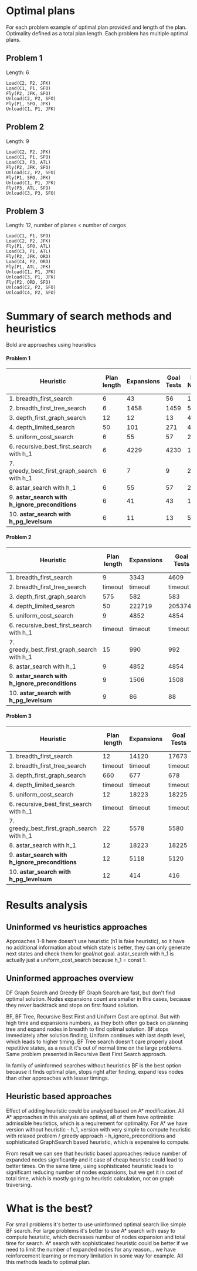 # Optimal plans

For each problem example of optimal plan provided and length of the plan. Optimality defined as a total plan length.
Each problem has multiple optimal plans.

## Problem 1
Length: 6
```
Load(C2, P2, JFK)
Load(C1, P1, SFO)
Fly(P2, JFK, SFO)
Unload(C2, P2, SFO)
Fly(P1, SFO, JFK)
Unload(C1, P1, JFK)
```

## Problem 2
Length: 9
```
Load(C2, P2, JFK)
Load(C1, P1, SFO)
Load(C3, P3, ATL)
Fly(P2, JFK, SFO)
Unload(C2, P2, SFO)
Fly(P1, SFO, JFK)
Unload(C1, P1, JFK)
Fly(P3, ATL, SFO)
Unload(C3, P3, SFO)
```

## Problem 3
Length: 12, number of planes < number of cargos
```
Load(C1, P1, SFO)
Load(C2, P2, JFK)
Fly(P1, SFO, ATL)
Load(C3, P1, ATL)
Fly(P2, JFK, ORD)
Load(C4, P2, ORD)
Fly(P1, ATL, JFK)
Unload(C1, P1, JFK)
Unload(C3, P1, JFK)
Fly(P2, ORD, SFO)
Unload(C2, P2, SFO)
Unload(C4, P2, SFO)
```

# Summary of search methods and heuristics
Bold are approaches using heuristics

#### Problem 1

| Heuristic                                        |Plan length|Expansions|Goal Tests|New Nodes|Time elapsed sec|
|--------------------------------------------------|-----------|----------|----------|---------|----------------|
| 1. breadth_first_search                          | 6         | 43       | 56       | 180     | 0.018          |
| 2. breadth_first_tree_search                     | 6         | 1458     | 1459     | 5960    | 0.494          |
| 3. depth_first_graph_search                      | 12        | 12       | 13       | 48      | 0.0045         |
| 4. depth_limited_search                          | 50        | 101      | 271      | 414     | 0.036          |
| 5. uniform_cost_search                           | 6         | 55       | 57       | 224     | 0.0198         |
| 6. recursive_best_first_search with h_1          | 6         | 4229     | 4230     | 17029   | 1.5            |
| 7. greedy_best_first_graph_search with h_1       | 6         | 7        | 9        | 28      | 0.002          |
| 8. astar_search with h_1                         | 6         | 55       | 57       | 224     | 0.02           |
| 9. **astar_search with h_ignore_preconditions**  | 6         | 41       | 43       | 170     | 0.016          |
| 10. **astar_search with h_pg_levelsum**          | 6         | 11       | 13       | 50      | 1.68           |

#### Problem 2

| Heuristic                                        |Plan length|Expansions|Goal Tests|New Nodes|Time elapsed sec|
|--------------------------------------------------|-----------|----------|----------|---------|----------------|
| 1. breadth_first_search                          | 9         | 3343     | 4609     | 30509   | 11.91          |
| 2. breadth_first_tree_search                     | timeout   | timeout  | timeout  | timeout | timeout        |
| 3. depth_first_graph_search                      | 575       | 582      | 583      | 5211    | 3.12           |
| 4. depth_limited_search                          | 50        | 222719   | 2053741  | 2054119 | 468.66         |
| 5. uniform_cost_search                           | 9         | 4852     | 4854     | 44030   | 43.58          |
| 6. recursive_best_first_search with h_1          | timeout   | timeout  | timeout  | timeout | timeout        |
| 7. greedy_best_first_graph_search with h_1       | 15        | 990      | 992      | 8910    | 6.82           |
| 8. astar_search with h_1                         | 9         | 4852     | 4854     | 44030   | 42.94          |
| 9. **astar_search with h_ignore_preconditions**  | 9         | 1506     | 1508     | 13820   | 11.39          |
| 10. **astar_search with h_pg_levelsum**          | 9         | 86       | 88       | 841     | 180.26         |

#### Problem 3

| Heuristic                                        |Plan length|Expansions|Goal Tests|New Nodes|Time elapsed sec|
|--------------------------------------------------|-----------|----------|----------|---------|----------------|
| 1. breadth_first_search                          | 12        | 14120    | 17673    | 124926  | 92.02          |
| 2. breadth_first_tree_search                     | timeout   | timeout  | timeout  | timeout | timeout        |
| 3. depth_first_graph_search                      | 660       | 677      | 678      | 5608    | 3.48           |
| 4. depth_limited_search                          | timeout   | timeout  | timeout  | timeout | timeout        |
| 5. uniform_cost_search                           | 12        | 18223    | 18225    | 159618  | 409.68         |
| 6. recursive_best_first_search with h_1          | timeout   | timeout  | timeout  | timeout | timeout        |
| 7. greedy_best_first_graph_search with h_1       | 22        | 5578     | 5580     | 49150   | 107.64         |
| 8. astar_search with h_1                         | 12        | 18223    | 18225    | 159618  | 418.14         |
| 9. **astar_search with h_ignore_preconditions**  | 12        | 5118     | 5120     | 45650   | 89.286         |
| 10. **astar_search with h_pg_levelsum**          | 12        | 414      | 416      | 3818    | 1219           |

# Results analysis

## Uninformed vs heuristics approaches

Approaches 1-8 here doesn't use heuristic (h1 is fake heuristic), so it have no additional information
about which state is better, they can only generate next states and check them for goal/not goal.
astar_search with h_1 is actually just a uniform_cost_search because h_1 = const 1.

## Uninformed approaches overview

DF Graph Search and Greedy BF Graph Search are fast, but don't find optimal solution.
Nodes expansions count are smaller in this cases, because they never backtrack and stops on first found solution.

BF, BF Tree, Recursive Best First and Uniform Cost are optimal. But with high time and expansions numbers,
as they both often go back on planning tree and expand nodes in breadth to find optimal solution.
BF stops immediately after solution finding, Uniform continues with last depth level, which leads to higher timing.
BF Tree search doesn't care properly about repetitive states, as a result it's out of normal time on the large problems.
Same problem presented in Recursive Best First Search approach.

In family of uninformed searches without heuristics BF is the best option because it finds optimal plan,
stops right after finding, expand less nodes than other approaches with lesser timings.

## Heuristic based approaches

Effect of adding heuristic could be analysed based on A* modification. 
All A* approaches in this analysis are optimal, all of them have optimistic admissible heuristics, which is a requirement for optimality.
For A* we have version without heuristic - h_1,
version with very simple to compute heuristic with relaxed problem / greedy approach  - h_ignore_preconditions
and sophisticated GraphSearch based heuristic, which is expensive to compute.

From result we can see that heuristic based approaches reduce number of expanded nodes significantly and it case of cheap
heuristic could lead to better times.
On the same time, using sophisticated heuristic leads to significant reducing number of nodes expansions, but we get it in
cost of total time, which is mostly going to heuristic calculation, not on graph traversing.

# What is the best?

For small problems it's better to use uninformed optimal search like simple BF search.
For large problems it's better to use A* search with easy to compute heuristic, which decreases number of nodes expansion and total time for search.
A* search with sophisticated heuristic could be better if we need to limit the number of expanded nodes for any reason...
we have reinforcement learning or memory limitation in some way for example.
All this methods leads to optimal plan.